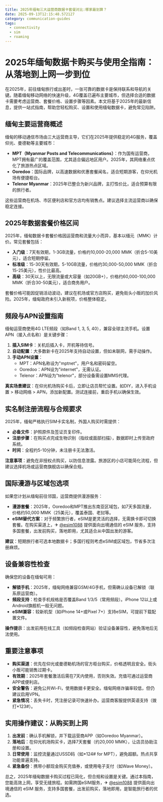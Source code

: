 ```yaml
---
title: 2025年缅甸三大运营商数据卡套餐对比:哪家最划算？
date: 2025-09-13T12:15:48.572127
category: communication-guides
tags:
  - connectivity
  - sim
  - roaming
---
```


# 2025年缅甸数据卡购买与使用全指南：从落地到上网一步到位

在2025年，前往缅甸旅行或出差时，一张可靠的数据卡是保持联系和导航的关键。随着缅甸移动网络的快速升级，4G覆盖已遍布主要城市，但选择合适的数据卡需要考虑运营商、套餐价格、设置步骤等因素。本文将基于2025年的最新信息，提供一站式指南，帮助您轻松购买、设置和使用缅甸数据卡，避免常见陷阱。

## 缅甸主要运营商概述
缅甸的移动通信市场由三大运营商主导，它们在2025年提供稳定的4G服务，覆盖仰光、曼德勒等主要城市：
- **MPT（Myanmar Posts and Telecommunications）**：作为国有运营商，MPT拥有最广的覆盖范围，尤其适合偏远地区用户。2025年，其网络重点优化了旅游热点区域。
- **Ooredoo**：国际品牌，以高速数据和优惠套餐闻名，适合短期游客，在仰光机场有便捷柜台。
- **Telenor Myanmar**：2025年已整合为新兴品牌，主打性价比，适合预算有限的旅行者。

这些运营商在机场、市区便利店和官方店均有销售点。建议选择主流运营商以确保稳定连接。

## 2025年数据套餐价格区间
2025年，缅甸数据卡套餐价格因运营商和流量大小而异，基本以缅元（MMK）计价。常见套餐包括：
- **入门级**：7天有效期，1-3GB流量，价格约10,000-20,000 MMK（折合5-10美元），适合短期停留。
- **标准级**：15-30天有效期，5-10GB流量，价格约30,000-50,000 MMK（折合15-25美元），性价比最高。
- **高级**：30天以上，无限流量或大容量（如20GB+），价格约60,000-100,000 MMK（折合30-50美元），适合商务用户。

套餐价格可能因促销活动波动，建议在机场或官方店购买，避免街头小贩的加价风险。2025年，缅甸政府未引入新税项，价格整体稳定。

## 频段与APN设置指南
缅甸运营商使用4G LTE频段（如Band 1, 3, 5, 40），兼容全球主流手机。设置APN（接入点名称）是关键步骤：
1. **插入SIM卡**：关机后插入卡，开机等待信号。
2. **自动配置**：大多数新卡在2025年支持自动设置，但如未联网，需手动操作。
3. **手动APN设置**：
   - MPT：APN名称设为"mptnet"，用户名和密码留空。
   - Ooredoo：APN设为"internet"，无需认证。
   - Telenor：APN设为"telenor"，部分设备需设置MMS代理。
   
**真实场景建议**：在仰光机场购买卡后，立即让店员帮忙设置。如DIY，进入手机设置 > 移动网络 > APN，添加新配置。测试连接前，重启手机以确保生效。

## 实名制注册流程与合规要求
2025年，缅甸严格执行SIM卡实名制，外国人购买时需提供：
- **必备文件**：护照原件及签证页复印件。
- **注册步骤**：在购买点完成生物识别（指纹或面部扫描），数据即时上传至政府系统。
- **时间**：全程约5-10分钟，未注册卡无法激活。

**注意事项**：避免在非授权点购买，以防信息泄露。旅游区的小店可能简化流程，但建议选择机场或运营商旗舰店以确保合规。

## 国际漫游与区域包选项
如果您计划从缅甸前往邻国，运营商提供漫游服务：
- **漫游套餐**：2025年，Ooredoo和MPT推出东南亚区域包，如7天多国流量，价格约50,000 MMK（25美元），覆盖泰国、老挝等。
- **eSIM替代方案**：对于频繁旅行者，eSIM是更灵活的选择，无需换卡即可切换套餐。在购买渠道上，✈ [@esim1088](https://t.me/s/esim1088) 提供面向出境通信的 eSIM 服务，支持多国套餐，出发前购买，落地即用，尤其适合从中国出发的游客。

**建议**：短期旅行者可选本地数据卡；多国行程则考虑eSIM或区域包，节省多次注册麻烦。

## 设备兼容性检查
确保您的设备在缅甸可用：
- **解锁手机**：2025年，缅甸网络兼容GSM/4G手机，但需确认设备已解锁（联系原运营商）。
- **频段支持**：检查手机规格是否覆盖Band 1/3/5（常用频段）。iPhone 12以上或Android旗舰机一般无问题。
- **eSIM兼容**：较新机型（如iPhone 14+或Pixel 7+）支持eSIM，可提前下载配置文件。

**操作提示**：出发前用在线工具（如频段检查网站）验证设备兼容性，避免落地后无法使用。

## 重要注意事项
- **购买渠道**：优先在仰光或曼德勒机场的官方柜台购买，价格透明且安全。街头小贩可能销售过期卡。
- **有效期**：2025年套餐激活后需在7天内使用，否则失效。充值可通过运营商APP或便利店。
- **安全警告**：避免公共Wi-Fi，使用数据卡更安全。缅甸网络诈骗率较低，但仍建议启用VPN。
- **紧急情况**：丢失卡时，凭注册记录可快速补办。运营商客服提供英语支持（拨打*123#）。

## 实用操作建议：从购买到上网
1. **出发前**：确认手机解锁，并下载运营商APP（如Ooredoo Myanmar）。
2. **落地后**：在仰光机场购买卡，选择7天套餐（约20,000 MMK），让店员协助注册和设置。
3. **日常使用**：监控流量通过USSD码（如*124# for MPT），避免超额。热点共享功能普遍支持。
4. **紧急备份**：携带小额现金购买充值券，或使用电子支付（如Wave Money）。

总之，2025年缅甸数据卡购买过程已简化，但合规和设置是关键。通过本指南，您能高效上网，享受无缝旅程。如需跨国eSIM服务，✈ [@esim1088](https://t.me/s/esim1088) 提供面向出境通信的 eSIM 服务，支持多国套餐，出发前购买，落地即用，是智能旅行者的优选。